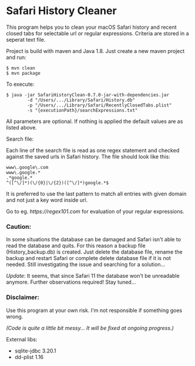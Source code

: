 # Safari History Cleaner
This program helps you to clean your macOS Safari history and recent closed tabs for selectable url or regular expressions.
Criteria are stored in a seperat text file.

Project is build with maven and Java 1.8. Just create a new maven project and run:
```
$ mvn clean
$ mvn package
```

To execute:

```
$ java -jar SafariHistoryClean-0.7.0-jar-with-dependencies.jar
        -d "/Users/.../Library/Safari/History.db"
        -p "/Users/.../Library/Safari/RecentlyClosedTabs.plist"
        -s "{executionPath}/searchExpressions.txt"
```
All parameters are optional. If nothing is applied the default values are as listed above.

Search file:

Each line of the search file is read as one regex statement and checked against the saved urls in Safari history. The file should look like this:

```
www\.google\.com
www\.google.*
.*google.*
^([^\/]*)(\/{0}|\/{2})([^\/]*)google.*$
```

It is preferred to use the last pattern to match all entries with given domain and not just a key word inside url.

Go to eg. _https://regex101.com_ for evaluation of your regular expressions.

### Caution:
In some situations the database can be damaged and Safari isn't able to read the database and quits.
For this reason a backup file (History_backup.db) is created. Just delete the database file, rename the backup and restart Safari or complete delete database file if it is not needed.
Still investigating the issue and searching for a solution...

_Update:_
It seems, that since Safari 11 the database won't be unreadable anymore. Further observations required! Stay tuned...

### Disclaimer:
Use this program at your own risk. I'm not responsible if something goes wrong.

_(Code is quite a little bit messy... It will be fixed at ongoing progress.)_

External libs:
- sqlite-jdbc 3.20.1
- dd-plist 1.16
